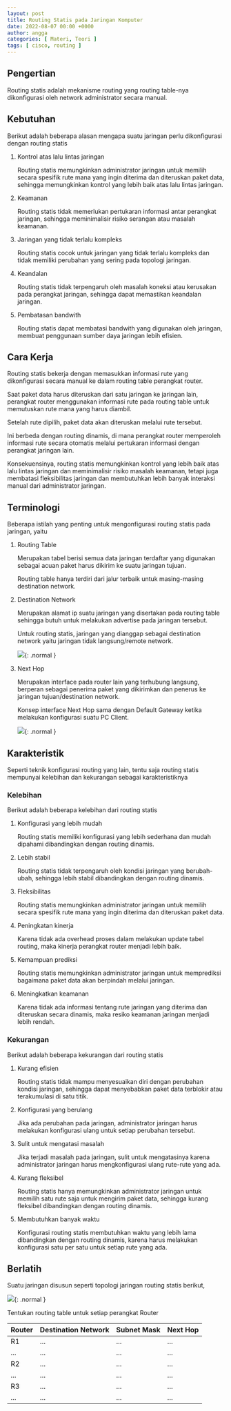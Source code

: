 ```yaml
---
layout: post
title: Routing Statis pada Jaringan Komputer
date: 2022-08-07 00:00 +0000
author: angga
categories: [ Materi, Teori ]
tags: [ cisco, routing ]
---
```


## Pengertian

Routing statis adalah mekanisme routing yang routing table-nya dikonfigurasi oleh network administrator secara manual.

## Kebutuhan

Berikut adalah beberapa alasan mengapa suatu jaringan perlu dikonfigurasi dengan routing statis

1. Kontrol atas lalu lintas jaringan
    
    Routing statis memungkinkan administrator jaringan untuk memilih secara spesifik rute mana yang ingin diterima dan diteruskan paket data, sehingga memungkinkan kontrol yang lebih baik atas lalu lintas jaringan.

2. Keamanan
    
    Routing statis tidak memerlukan pertukaran informasi antar perangkat jaringan, sehingga meminimalisir risiko serangan atau masalah keamanan.

3. Jaringan yang tidak terlalu kompleks
    
    Routing statis cocok untuk jaringan yang tidak terlalu kompleks dan tidak memiliki perubahan yang sering pada topologi jaringan.

4. Keandalan
    
    Routing statis tidak terpengaruh oleh masalah koneksi atau kerusakan pada perangkat jaringan, sehingga dapat memastikan keandalan jaringan.

5. Pembatasan bandwith
    
    Routing statis dapat membatasi bandwith yang digunakan oleh jaringan, membuat penggunaan sumber daya jaringan lebih efisien.

## Cara Kerja

Routing statis bekerja dengan memasukkan informasi rute yang dikonfigurasi secara manual ke dalam routing table perangkat router.

Saat paket data harus diteruskan dari satu jaringan ke jaringan lain, perangkat router menggunakan informasi rute pada routing table untuk memutuskan rute mana yang harus diambil.

Setelah rute dipilih, paket data akan diteruskan melalui rute tersebut.

Ini berbeda dengan routing dinamis, di mana perangkat router memperoleh informasi rute secara otomatis melalui pertukaran informasi dengan perangkat jaringan lain.

Konsekuensinya, routing statis memungkinkan kontrol yang lebih baik atas lalu lintas jaringan dan meminimalisir risiko masalah keamanan, tetapi juga membatasi fleksibilitas jaringan dan membutuhkan lebih banyak interaksi manual dari administrator jaringan.

## Terminologi

Beberapa istilah yang penting untuk mengonfigurasi routing statis pada jaringan, yaitu

1. Routing Table

    Merupakan tabel berisi semua data jaringan terdaftar yang digunakan sebagai acuan paket harus dikirim ke suatu jaringan tujuan. 
    
    Routing table hanya terdiri dari jalur terbaik untuk masing-masing destination network.

1. Destination Network

    Merupakan alamat ip suatu jaringan yang disertakan pada routing table sehingga butuh untuk melakukan advertise pada jaringan tersebut.

    Untuk routing statis, jaringan yang dianggap sebagai destination network yaitu jaringan tidak langsung/remote network.

    ![](/assets/img/2022-08-07-routing-statis-pada-jaringan-komputer/01.png){: .normal }

1. Next Hop

    Merupakan interface pada router lain yang terhubung langsung, berperan sebagai penerima paket yang dikirimkan dan penerus ke jaringan tujuan/destination network. 
    
    Konsep interface Next Hop sama dengan Default Gateway ketika melakukan konfigurasi suatu PC Client.

    ![](/assets/img/2022-08-07-routing-statis-pada-jaringan-komputer/02.png){: .normal }

## Karakteristik

Seperti teknik konfigurasi routing yang lain, tentu saja routing statis mempunyai kelebihan dan kekurangan sebagai karakteristiknya

### Kelebihan

Berikut adalah beberapa kelebihan dari routing statis

1. Konfigurasi yang lebih mudah
   
    Routing statis memiliki konfigurasi yang lebih sederhana dan mudah dipahami dibandingkan dengan routing dinamis.

2. Lebih stabil
    
    Routing statis tidak terpengaruh oleh kondisi jaringan yang berubah-ubah, sehingga lebih stabil dibandingkan dengan routing dinamis.

3. Fleksibilitas
    
    Routing statis memungkinkan administrator jaringan untuk memilih secara spesifik rute mana yang ingin diterima dan diteruskan paket data.

4. Peningkatan kinerja
   
    Karena tidak ada overhead proses dalam melakukan update tabel routing, maka kinerja perangkat router menjadi lebih baik.

5. Kemampuan prediksi

    Routing statis memungkinkan administrator jaringan untuk memprediksi bagaimana paket data akan berpindah melalui jaringan.

6. Meningkatkan keamanan

    Karena tidak ada informasi tentang rute jaringan yang diterima dan diteruskan secara dinamis, maka resiko keamanan jaringan menjadi lebih rendah.

### Kekurangan

Berikut adalah beberapa kekurangan dari routing statis

1. Kurang efisien
    
    Routing statis tidak mampu menyesuaikan diri dengan perubahan kondisi jaringan, sehingga dapat menyebabkan paket data terblokir atau terakumulasi di satu titik.

2. Konfigurasi yang berulang
   
    Jika ada perubahan pada jaringan, administrator jaringan harus melakukan konfigurasi ulang untuk setiap perubahan tersebut.

3. Sulit untuk mengatasi masalah
    
    Jika terjadi masalah pada jaringan, sulit untuk mengatasinya karena administrator jaringan harus mengkonfigurasi ulang rute-rute yang ada.

4. Kurang fleksibel
    
    Routing statis hanya memungkinkan administrator jaringan untuk memilih satu rute saja untuk mengirim paket data, sehingga kurang fleksibel dibandingkan dengan routing dinamis.

5. Membutuhkan banyak waktu
    
    Konfigurasi routing statis membutuhkan waktu yang lebih lama dibandingkan dengan routing dinamis, karena harus melakukan konfigurasi satu per satu untuk setiap rute yang ada.

## Berlatih

Suatu jaringan disusun seperti topologi jaringan routing statis berikut,

![](/assets/img/2022-08-07-routing-statis-pada-jaringan-komputer/03.png){: .normal }

Tentukan routing table untuk setiap perangkat Router

| Router | Destination Network | Subnet Mask | Next Hop |
| - | - | - | - |
| R1 | ... | ... | ... |
| ... | ... | ... | ... |
| R2 | ... | ... | ... |
| ... | ... | ... | ... |
| R3 | ... | ... | ... |
| ... | ... | ... | ... |